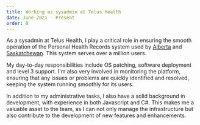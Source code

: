 ```yaml
---
title: Working as sysadmin at Telus Health
date: June 2021 - Present
order: 0
---
```

As a sysadmin at Telus Health, I play a critical role in ensuring the smooth operation of the Personal Health Records system used by [Alberta](https://myhealth.alberta.ca/myhealthrecords) and [Saskatchewan](https://www.ehealthsask.ca/MySaskHealthRecord/MySaskHealthRecord/Pages/About.aspx). This system serves over a million users.

My day-to-day responsibilities include OS patching, software deployment and level 3 support. I'm also very involved in monitoring the platform, ensuring that any issues or problems are quickly identified and resolved, keeping the system running smoothly for its users.

In addition to my administrative tasks, I also have a solid background in development, with experience in both Javascript and C#. This makes me a valuable asset to the team, as I can not only manage the infrastructure but also contribute to the development of new features and enhancements.